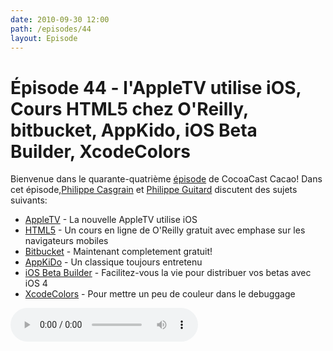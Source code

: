 ```yaml
---
date: 2010-09-30 12:00
path: /episodes/44
layout: Episode
---
```

# Épisode 44 - l'AppleTV utilise iOS, Cours HTML5 chez O'Reilly, bitbucket, AppKido, iOS Beta Builder, XcodeColors
<p>Bienvenue dans le quarante-quatrième <a href="https://archive.org/download/cacaocast/cacaocast_44.mp3" title="CocoaCast Cacao Episode 44">épisode</a> de CocoaCast Cacao! Dans cet épisode,<a href="http://www.twitter.com/philippec" title="Philippe Casgrain sur Twitter">Philippe Casgrain</a> et <a href="http://www.twitter.com/philippeguitard" title="Philippe Guitard sur Twitter">Philippe Guitard</a> discutent des sujets suivants:</p>
<ul><li><a href="http://www.igeneration.fr/apple-tv/l-apple-tv-utilise-bien-ios-16121" title="AppleTV">AppleTV</a> - La nouvelle AppleTV utilise iOS</li>
<li><a href="http://training.oreilly.com/html5mobile/" title="HTML5">HTML5</a> - Un cours en ligne de O'Reilly gratuit avec emphase sur les navigateurs mobiles</li>
<li><a href="http://bitbucket.org/" title="Bitbucket">Bitbucket</a> - Maintenant completement gratuit!</li>
<li><a href="http://homepage.mac.com/aglee/downloads/appkido.html" title="AppKiDo">AppKiDo</a> - Un classique toujours entretenu</li>
<li><a href="http://www.hanchorllc.com/2010/08/24/introducing-ios-beta-builder/" title="iOS Beta Builder">iOS Beta Builder</a> - Facilitez-vous la vie pour distribuer vos betas avec iOS 4</li>
<li><a href="http://deepit.ru/products/XcodeColors/info/" title="XcodeColors">XcodeColors</a> - Pour mettre un peu de couleur dans le debuggage</li>
</ul>
<p><audio controls><source src="https://archive.org/download/cacaocast/cacaocast_44.mp3" type="audio/mpeg"><source src="https://archive.org/download/cacaocast/cacaocast_44.mp3" type="audio/mp4">Votre navigateur ne supporte pas l'élément audio / Your browser does not support the audio element.</audio></p>
